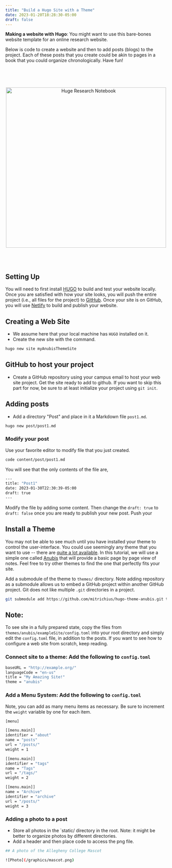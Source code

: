 ```yaml
---
title: "Build a Hugo Site with a Theme"
date: 2023-01-20T18:28:30-05:00
draft: false
---
```



**Making a website with Hugo**: You might want to use this bare-bones website template for an online research website.

Below is code to create a website and then to add posts (blogs) to the project. Each of these posts that you create could be akin to pages in a book that you could organize chronologically. Have fun!
<!-- add a line drop -->
<center>
&#x200B;

&#x200B;
</center>

<center>
<img src="/images/main/posts.png" alt="Huge Research Notebook" style="width:500px;"/>
</center>

<!-- add a line drop -->
<center>
&#x200B;

&#x200B;
</center>

## Setting Up

You will need to first install [HUGO](https://gohugo.io/installation/) to build and test your website locally. Once you are satisfied with how your site looks, you will push the entire project (i.e., all files for the project) to [GitHub](https://github.com/). Once your site is on GitHub, you will use [Netlify](https://www.netlify.com/) to build and publish your website.  

## Creating a Web Site

* We assume here that your local machine has `HUGO` installed on it.
* Create the new site with the command.

``` bash
hugo new site myAnubisThemeSite
```

## GitHub to host your project

* Create a GitHub repository using your campus email to host your web site project. Get the site ready to add to github. If you want to skip this part for now, be sure to at least initialize your project using `git init`.

## Adding posts

* Add a directory "Post" and place in it a Markdown file `post1.md`.

``` bash
hugo new post/post1.md
```

### Modify your post

Use your favorite editor to modify file that you just created. 

``` bash
code content/post/post1.md 
```

You will see that the only contents of the file are, 

``` bash 
---
title: "Post1"
date: 2023-01-30T22:30:39-05:00
draft: true
---
```

Modify the file by adding some content. Then change the `draft: true` to `draft: false` once you are ready to publish your new post. Push your 

## Install a Theme

You may not be able to see much until you have installed your theme to control the user-interface. You could use seemingly any theme that you want to use -- there are [quite a lot available](https://themes.gohugo.io/). In this tutorial, we will use a simple one called [Anubis](https://github.com/mitrichius/hugo-theme-anubis) that will provide a basic page by page view of notes. Feel free to try other themes to find the one that perfectly fits your site.

Add a submodule of the theme to `themes/` directory. Note adding repository as a submodule allows us to embed a GitHub project within another GitHub project. Git does not like multiple `.git` directories in a project.

```bash
git submodule add https://github.com/mitrichius/hugo-theme-anubis.git themes/anubis
```

## Note: 
To see site in a fully prepared state, copy the files from `themes/anubis/exampleSite/config.toml` into your root directory and simply edit the `config.toml` file, in addition to the posts. If you want to see how to configure a web site from scratch, keep reading.

### Connect site to a theme: Add the following to `config.toml`

``` bash
baseURL = "http://example.org/"
languageCode = "en-us"
title = "My Amazing Site!"
theme = "anubis"
```

### Add a Menu System: Add the following to `config.toml`

Note, you can add as many menu items as necessary. Be sure to increment the `weight` variable by one for each item.

``` bash
[menu]

[[menu.main]]
identifier = "about"
name = "posts"
url = "/posts/"
weight = 1

[[menu.main]]
identifier = "tags"
name = "Tags"
url = "/tags/"
weight = 2

[[menu.main]]
name = "Archive"
identifier = "archive"
url = "/posts/"
weight = 3

```


### Adding a photo to a post

* Store all photos in the `static/ directory in the root. Note: it might be better to organize photos by different directories.
* Add a header and then place code to access the png file.

``` bash
## A photo of the Allegheny College Mascot

![Photo](/graphics/mascot.png)
```